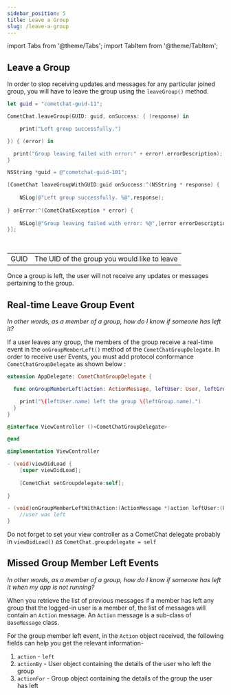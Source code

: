 ```yaml
---
sidebar_position: 5
title: Leave a Group
slug: /leave-a-group
---
```

import Tabs from '@theme/Tabs';
import TabItem from '@theme/TabItem';

## Leave a Group

In order to stop receiving updates and messages for any particular joined group, you will have to leave the group using the `leaveGroup()` method.

<Tabs>
<TabItem value="Swift" label="Swift">

```swift
let guid = "cometchat-guid-11";

CometChat.leaveGroup(GUID: guid, onSuccess: { (response) in

	print("Left group successfully.")

}) { (error) in

  print("Group leaving failed with error:" + error!.errorDescription);
}
```
</TabItem>
<TabItem value="Objective C" label="Objective C">

```objectivec
NSString *guid = @"cometchat-guid-101";

[CometChat leaveGroupWithGUID:guid onSuccess:^(NSString * response) {
    
    NSLog(@"Left group successfully. %@",response);
    
} onError:^(CometChatException * error) {
    
    NSLog(@"Group leaving failed with error: %@",[error errorDescription]);
}];
```
</TabItem>
</Tabs>
<br/>




|  |  | 
| ---- | ---- | 
| GUID | The UID of the group you would like to leave | 


Once a group is left, the user will not receive any updates or messages pertaining to the group.

## Real-time Leave Group Event

*In other words, as a member of a group, how do I know if someone has left it?*

If a user leaves any group, the members of the group receive a real-time event in the `onGroupMemberLeft()` method of the `CometChatGroupDelegate`. In order to receive user Events, you must add protocol conformance `CometChatGroupDelegate` as shown below :


<Tabs>
<TabItem value="Swift" label="Swift">

```swift
extension AppDelegate: CometChatGroupDelegate {

  func onGroupMemberLeft(action: ActionMessage, leftUser: User, leftGroup: Group) {

    print("\(leftUser.name) left the group \(leftGroup.name).")
  }
}
```
</TabItem>
<TabItem value="Objective C" label="Objective C">

```objectivec
@interface ViewController ()<CometChatGroupDelegate>

@end

@implementation ViewController

- (void)viewDidLoad {
    [super viewDidLoad];
    
    [CometChat setGroupdelegate:self];
    
}

- (void)onGroupMemberLeftWithAction:(ActionMessage *)action leftUser:(User *)leftUser leftGroup:(Group *)leftGroup {
    //user was left
}
```
</TabItem>
</Tabs>



Do not forget to set your view controller as a CometChat delegate probably in `viewDidLoad()` as `CometChat.groupdelegate = self`

## Missed Group Member Left Events

*In other words, as a member of a group, how do I know if someone has left it when my app is not running?*

When you retrieve the list of previous messages if a member has left any group that the logged-in user is a member of, the list of messages will contain an `Action` message. An `Action` message is a sub-class of `BaseMessage` class.

For the group member left event, in the `Action` object received, the following fields can help you get the relevant information-

1. `action` - `left`
2. `actionBy` - User object containing the details of the user who left the group
3. `actionFor` - Group object containing the details of the group the user has left